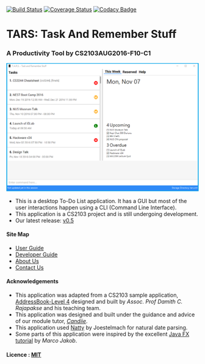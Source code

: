 [![Build Status](https://travis-ci.org/CS2103AUG2016-F10-C1/main.svg?branch=develop)](https://travis-ci.org/CS2103AUG2016-F10-C1/main.svg?branch=develop)
[![Coverage Status](https://coveralls.io/repos/github/CS2103AUG2016-F10-C1/main/badge.svg?branch=develop)](https://coveralls.io/github/CS2103AUG2016-F10-C1/main?branch=develop)
[![Codacy Badge](https://api.codacy.com/project/badge/Grade/45df166d305f42fc85fefe45651c568e)](https://www.codacy.com/app/weikangchia/main?utm_source=github.com&amp;utm_medium=referral&amp;utm_content=CS2103AUG2016-F10-C1/main&amp;utm_campaign=Badge_Grade)
# TARS: Task And Remember Stuff 
### A Productivity Tool by CS2103AUG2016-F10-C1

<img src="docs/images/tars_ui.png" width="600"><br>

* This is a desktop To-Do List application. It has a GUI but most of the user interactions happen using 
  a CLI (Command Line Interface). 
* This application is a CS2103 project and is still undergoing development.
* Our latest release: [v0.5](https://github.com/CS2103AUG2016-F10-C1/main/releases/tag/v0.5)

  
#### Site Map
* [User Guide](docs/UserGuide.md) 
* [Developer Guide](docs/DeveloperGuide.md)  
* [About Us](docs/AboutUs.md)
* [Contact Us](docs/ContactUs.md)


#### Acknowledgements

* This application was adapted from a CS2103 sample application, [AddressBook-Level 4](https://github.com/nus-cs2103-AY1617S1/addressbook-level4) designed and built by *Assoc. Prof Damith C. Rajapakse* and his teaching team. 
* This application was designed and built under the guidance and advice of our module tutor, *[Candiie](https://github.com/Candiie)*.
* This application used [Natty](http://natty.joestelmach.com/) by Joestelmach for natural date parsing.
* Some parts of this application were inspired by the excellent 
  [Java FX tutorial](http://code.makery.ch/library/javafx-8-tutorial/) by *Marco Jakob*. 


#### Licence : [MIT](LICENSE)
